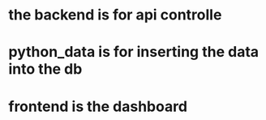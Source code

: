 # the backend is for api controlle

# python_data is for inserting the data into the db

# frontend is the dashboard